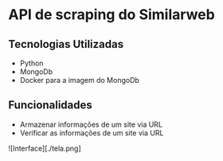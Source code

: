 # API de scraping do Similarweb

## Tecnologias Utilizadas 
  - Python
  - MongoDb
  - Docker para a imagem do MongoDb

## Funcionalidades
  - Armazenar informações de um site via URL
  - Verificar as informações de um site via URL

![Interface][./tela.png]

